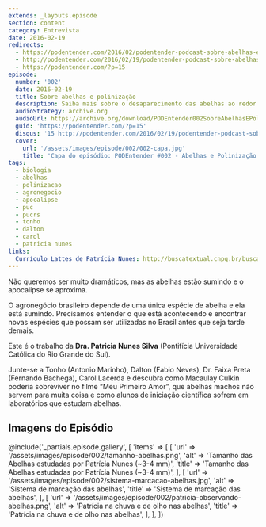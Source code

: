 ```yaml
---
extends: _layouts.episode
section: content
category: Entrevista
date: 2016-02-19
redirects:
  - https://podentender.com/2016/02/podentender-podcast-sobre-abelhas-e-polinizacao.html
  - http://podentender.com/2016/02/19/podentender-podcast-sobre-abelhas-e-polinizacao/
  - https://podentender.com/?p=15
episode:
  number: '002'
  date: 2016-02-19
  title: Sobre abelhas e polinização
  description: Saiba mais sobre o desaparecimento das abelhas ao redor do mundo e a triste consequência apocalíptica que se aproxima. 
  audioStrategy: archive.org
  audioUrl: https://archive.org/download/PODEntender002SobreAbelhasEPolinizao/PODEntender_002_sobre_abelhas_e_polinizao.mp3
  guid: 'https://podentender.com/?p=15'
  disqus: '15 http://podentender.com/2016/02/19/podentender-podcast-sobre-abelhas-e-polinizacao/'
  cover:
    url: '/assets/images/episode/002/002-capa.jpg'
    title: 'Capa do episódio: PODEntender #002 - Abelhas e Polinização com Patrícia Nunes'
tags:
  - biologia
  - abelhas
  - polinizacao
  - agronegocio
  - apocalipse
  - puc
  - pucrs
  - tonho
  - dalton
  - carol
  - patricia nunes
links:
  Currículo Lattes de Patrícia Nunes: http://buscatextual.cnpq.br/buscatextual/visualizacv.do?id=K4770646E4
---
```

Não queremos ser muito dramáticos, mas as abelhas estão sumindo e
o apocalipse se aproxima.

O agronegócio brasileiro depende de uma única espécie de abelha e
ela está sumindo. Precisamos entender o que está acontecendo e
encontrar novas espécies que possam ser utilizadas no Brasil
antes que seja tarde demais.

Este é o trabalho da **Dra. Patricia Nunes Silva**
(Pontifícia Universidade Católica do Rio Grande do Sul).

Junte-se a Tonho (Antonio Marinho), Dalton (Fabio Neves),
Dr. Faixa Preta (Fernando Bachega), Carol Lacerda
e descubra como Macaulay Culkin poderia sobreviver no
filme “Meu Primeiro Amor”, que abelhas machos não servem para
muita coisa e como alunos de iniciação científica sofrem em
laboratórios que estudam abelhas.

## Imagens do Episódio

@include('_partials.episode.gallery', [
    'items' => [
        [
            'url' => '/assets/images/episode/002/tamanho-abelhas.png',
            'alt' => 'Tamanho das Abelhas estudadas por Patrícia Nunes (~3-4 mm)',
            'title' => 'Tamanho das Abelhas estudadas por Patrícia Nunes (~3-4 mm)',
        ],
        [
            'url' => '/assets/images/episode/002/sistema-marcacao-abelhas.jpg',
            'alt' => 'Sistema de marcação das abelhas',
            'title' => 'Sistema de marcação das abelhas',
        ],
        [
            'url' => '/assets/images/episode/002/patricia-observando-abelhas.png',
            'alt' => 'Patrícia na chuva e de olho nas abelhas',
            'title' => 'Patrícia na chuva e de olho nas abelhas',
        ],
    ],
])
